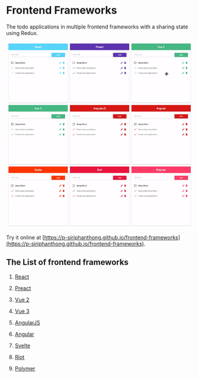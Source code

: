 # Frontend Frameworks

The todo applications in multiple frontend frameworks with a sharing state using Redux.

![Demo](demo.gif)

Try it online at [https://p-siriphanthong.github.io/frontend-frameworks](https://p-siriphanthong.github.io/frontend-frameworks).

## The List of frontend frameworks

1. [React](https://reactjs.org)

2. [Preact](https://preactjs.com)

3. [Vue 2](https://vuejs.org)

4. [Vue 3](https://v3.vuejs.org)

5. [AngularJS](https://angularjs.org)

6. [Angular](https://angular.io)

7. [Svelte](https://svelte.dev)

8. [Riot](https://riot.js.org)

9. [Polymer](https://www.polymer-project.org)
